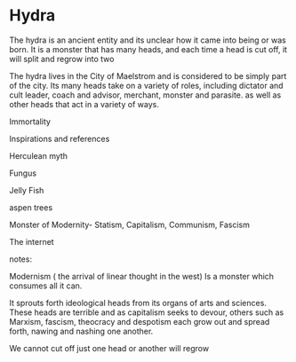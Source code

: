 # Hydra

The hydra is an ancient entity and its unclear how it came into being or was born. It is a monster that has many heads, and each time a head is cut off, it will split and regrow into two

The hydra lives in the City of Maelstrom and is considered to be simply part of the city. Its many heads take on a variety of roles, including dictator and cult leader, coach and advisor, merchant, monster and parasite. as well as other heads that act in a variety of ways.





Immortality



Inspirations and references

Herculean myth

Fungus

Jelly Fish

aspen trees

Monster of Modernity- Statism, Capitalism, Communism, Fascism

The internet



notes:

Modernism \( the arrival of linear thought in the west\) Is a monster which consumes all it can.

It sprouts forth ideological heads from its organs of arts and sciences. These heads are terrible and as capitalism seeks to devour, others such as Marxism, fascism, theocracy and despotism each grow out and spread forth, nawing and nashing one another.

We cannot cut off just one head or another will regrow

